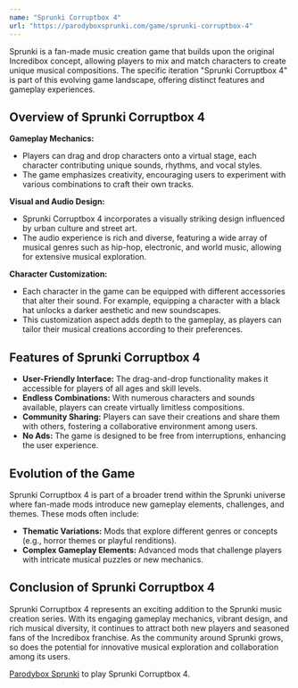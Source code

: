 ```yaml
---
name: "Sprunki Corruptbox 4"
url: "https://parodyboxsprunki.com/game/sprunki-corruptbox-4"
---
```


Sprunki is a fan-made music creation game that builds upon the original Incredibox concept, allowing players to mix and match characters to create unique musical compositions. The specific iteration "Sprunki Corruptbox 4" is part of this evolving game landscape, offering distinct features and gameplay experiences.

## Overview of Sprunki Corruptbox 4

**Gameplay Mechanics:**
- Players can drag and drop characters onto a virtual stage, each character contributing unique sounds, rhythms, and vocal styles.
- The game emphasizes creativity, encouraging users to experiment with various combinations to craft their own tracks.

**Visual and Audio Design:**
- Sprunki Corruptbox 4 incorporates a visually striking design influenced by urban culture and street art.
- The audio experience is rich and diverse, featuring a wide array of musical genres such as hip-hop, electronic, and world music, allowing for extensive musical exploration.

**Character Customization:**
- Each character in the game can be equipped with different accessories that alter their sound. For example, equipping a character with a black hat unlocks a darker aesthetic and new soundscapes.
- This customization aspect adds depth to the gameplay, as players can tailor their musical creations according to their preferences.

## Features of Sprunki Corruptbox 4

- **User-Friendly Interface:** The drag-and-drop functionality makes it accessible for players of all ages and skill levels.
- **Endless Combinations:** With numerous characters and sounds available, players can create virtually limitless compositions.
- **Community Sharing:** Players can save their creations and share them with others, fostering a collaborative environment among users.
- **No Ads:** The game is designed to be free from interruptions, enhancing the user experience.

## Evolution of the Game 

Sprunki Corruptbox 4 is part of a broader trend within the Sprunki universe where fan-made mods introduce new gameplay elements, challenges, and themes. These mods often include:
- **Thematic Variations:** Mods that explore different genres or concepts (e.g., horror themes or playful renditions).
- **Complex Gameplay Elements:** Advanced mods that challenge players with intricate musical puzzles or new mechanics.

## Conclusion of Sprunki Corruptbox 4

Sprunki Corruptbox 4 represents an exciting addition to the Sprunki music creation series. With its engaging gameplay mechanics, vibrant design, and rich musical diversity, it continues to attract both new players and seasoned fans of the Incredibox franchise. As the community around Sprunki grows, so does the potential for innovative musical exploration and collaboration among its users.

[Parodybox Sprunki](https://parodyboxsprunki.com/game/sprunki-corruptbox-4) to play Sprunki Corruptbox 4.
